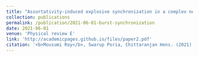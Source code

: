 ```yaml
---
title: "Assortativity-induced explosive synchronization in a complex neuronal network"
collection: publications
permalink: /publication/2021-06-01-burst-synchronization
date: 2021-06-01
venue: 'Physical review E'
link: 'http://academicpages.github.io/files/paper2.pdf'
citation: '<b>Mousumi Roy</b>, Swarup Poria, Chittaranjan Hens. (2021). &quot; Assortativity-induced explosive synchronization in a complex neuronal network.&quot; <i>Physical review E</i>. 103(6),p.062307.'
---
```

